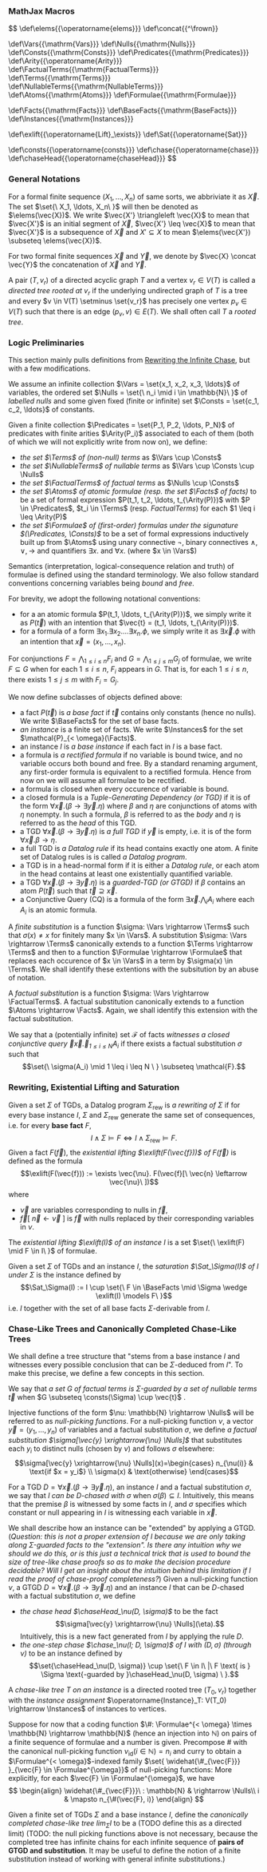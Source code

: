 ### MathJax Macros

$$
\def\elems{{\operatorname{elems}}}
\def\concat{{^\frown}}

\def\Vars{{\mathrm{Vars}}}
\def\Nulls{{\mathrm{Nulls}}}
\def\Consts{{\mathrm{Consts}}}
\def\Predicates{{\mathrm{Predicates}}}
\def\Arity{{\operatorname{Arity}}}
\def\FactualTerms{{\mathrm{FactualTerms}}}
\def\Terms{{\mathrm{Terms}}}
\def\NullableTerms{{\mathrm{NullableTerms}}}
\def\Atoms{{\mathrm{Atoms}}}
\def\Formulae{{\mathrm{Formulae}}}

\def\Facts{{\mathrm{Facts}}}
\def\BaseFacts{{\mathrm{BaseFacts}}}
\def\Instances{{\mathrm{Instances}}}

\def\exlift{{\operatorname{Lift}_\exists}}
\def\Sat{{\operatorname{Sat}}}

\def\consts{{\operatorname{consts}}}
\def\chase{{\operatorname{chase}}}
\def\chaseHead{{\operatorname{chaseHead}}}
$$

### General Notations

For a formal finite sequence $(X_1, \ldots, X_n)$ of same sorts, we abbriviate it as $\vec{X}$. The set $\set{\ X_1, \ldots, X_n\ }$ will then be denoted as $\elems(\vec{X})$. We write $\vec{X'} \triangleleft \vec{X}$ to mean that $\vec{X'}$ is an initial segment of $\vec{X}$, $\vec{X'} \leq \vec{X}$ to mean that $\vec{X'}$ is a subsequence of $\vec{X}$ and $X' \subseteq X$ to mean $\elems(\vec{X'}) \subseteq \elems(\vec{X})$.

For two formal finite sequences $\vec{X}$ and $\vec{Y}$, we denote by $\vec{X} \concat \vec{Y}$ the concatenation of $\vec{X}$ and $\vec{Y}$.

A pair $(T, v_r)$ of a directed acyclic graph $T$ and a vertex $v_r \in V(T)$ is called a *directed tree rooted at $v_r$* if the underlying undirected graph of $T$ is a tree and every $v \in V(T) \setminus \set{v_r}$ has precisely one vertex $p_v \in V(T)$ such that there is an edge $(p_v, v) \in E(T)$. We shall often call $T$ a *rooted tree*.

### Logic Preliminaries

This section mainly pulls definitions from [Rewriting the Infinite Chase](https://krr-oxford.github.io/Guarded-saturation/files/p2537-benedikt-long.pdf), but with a few modifications.

We assume an infinite collection $\Vars = \set{x_1, x_2, x_3, \ldots}$ of variables, the ordered set $\Nulls = \set{\ n_i \mid i \in \mathbb{N}\ }$ of *labelled nulls* and some given fixed (finite or infinite) set $\Consts = \set{c_1, c_2, \ldots}$ of constants.

Given a finite collection $\Predicates = \set{P_1, P_2, \ldots, P_N}$ of predicates with finite arities $\Arity(P_i)$ associated to each of them (both of which we will not explicitly write from now on), we define:
 - *the set $\Terms$ of (non-null) terms* as $\Vars \cup \Consts$
 - *the set $\NullableTerms$ of nullable terms* as $\Vars \cup \Consts \cup \Nulls$
 - _the set $\FactualTerms$ of factual terms_ as $\Nulls \cup \Consts$
 - _the set $\Atoms$ of atomic formulae (resp. the set $\Facts$ of facts)_ to be a set of formal expression $P(t_1, t_2, \ldots, t_{\Arity(P)})$ with $P \in \Predicates$, $t_i \in \Terms$ (resp. $FactualTerms$) for each $1 \leq i \leq \Arity(P)$
 - *the set $\Formulae$ of (first-order) formulas under the sigunature $(\Predicates, \Consts)$* to be a set of formal expressions inductively built up from $\Atoms$ using unary connective $\neg$, binary connectives $\wedge, \vee, \rightarrow$ and quantifiers $\exists x.$ and $\forall x.$ (where $x \in \Vars$)

Semantics (interpretation, logical-consequence relation and truth) of formulae is defined using the standard terminology. We also follow standard conventions concerning variables being *bound* and *free*.

For brevity, we adopt the following notational conventions:
  - for a an atomic formula $P(t_1, \ldots, t_{\Arity(P)})$, we simply write it as $P(\vec{t})$ with an intention that $\vec{t} = (t_1, \ldots, t_{\Arity(P)})$.
  - for a formula of a form $\exists x_1. \exists x_2. \ldots \exists x_n. \phi$, we simply write it as $\exists \vec{x}. \phi$ with an intention that $\vec{x} = (x_1, \ldots, x_n)$.

For conjunctions $F = \bigwedge_{1 \leq i \leq n} F_i$ and $G = \bigwedge_{1 \leq j \leq m} G_j$ of formulae, we write $F \subseteq G$ when for each $1 \leq i \leq n$, $F_i$ appears in $G$. That is, for each $1 \leq i \leq n$, there exists $1 \leq j \leq m$ with $F_i = G_j$.

We now define subclasses of objects defined above:
  - a fact $P(\vec{t})$ is *a base fact* if $\vec{t}$ contains only constants (hence no nulls). We write $\BaseFacts$ for the set of base facts.
  - *an instance* is a finite set of facts. We write $\Instances$ for the set $\mathcal{P}_{< \omega}(\Facts)$.
  - an instance $I$ is *a base instance* if each fact in $I$ is a base fact.
  - a formula is *a rectified formula* if no variable is bound twice, and no variable occurs both bound and free. By a standard renaming argument, any first-order formula is equivalent to a rectified formula. Hence from now on we will assume all formulae to be rectified.
  - a formula is closed when every occurence of variable is bound.
  - a closed formula is a *Tuple-Generating Dependency (or TGD)* if it is of the form $\forall \vec{x}. (\beta \rightarrow \exists \vec{y}. \eta)$ where $\beta$ and $\eta$ are conjunctions of atoms with $\eta$ nonempty. In such a formula, $\beta$ is referred to as the *body* and $\eta$ is referred to as the *head* of this TGD.
  - a TGD $\forall \vec{x}. (\beta \rightarrow \exists \vec{y}. \eta)$ is *a full TGD* if $\vec{y}$ is empty, i.e. it is of the form $\forall \vec{x}. \beta \rightarrow \eta$.
  - a full TGD is *a Datalog rule* if its head contains exactly one atom. A finite set of Datalog rules is is called *a Datalog program*.
  - a TGD is in a head-normal form if it is either a *Datalog rule*, or each atom in the head contains at least one existentially quantified variable.
  - a TGD $\forall \vec{x}. (\beta \rightarrow \exists \vec{y}. \eta)$ is a *guarded-TGD (or GTGD)* if $\beta$ contains an atom $P(\vec{t})$ such that $\vec{t} \supseteq \vec{x}$.
  - a Conjunctive Query (CQ) is a formula of the form $\exists \vec{x}. \bigwedge_i A_i$ where each $A_i$ is an atomic formula.

A *finite substitution* is a function $\sigma: \Vars \rightarrow \Terms$ such that $\sigma(x) \neq x$ for finitely many $x \in \Vars$. A substitution $\sigma: \Vars \rightarrow \Terms$ canonically extends to a function $\Terms \rightarrow \Terms$ and then to a function $\Formulae \rightarrow \Formulae$ that replaces each occurence of $x \in \Vars$ in a term by $\sigma(x) \in \Terms$. We shall identify these extentions with the subsitution by an abuse of notation.

A *factual substitution* is a function $\sigma: \Vars \rightarrow \FactualTerms$. A factual substitution canonically extends to a function $\Atoms \rightarrow \Facts$. Again, we shall identify this extension with the factual substitution.

We say that a (potentially infinite) set $\mathcal{F}$ of facts *witnesses a closed conjunctive query $\exists \vec{x}. \bigwedge_{1 \leq i \leq N} A_i$* if there exists a factual substitution $\sigma$ such that $$\set{\ \sigma(A_i) \mid 1 \leq i \leq N \ } \subseteq \mathcal{F}.$$

### Rewriting, Existential Lifting and Saturation

Given a set $\Sigma$ of TGDs, a Datalog program $\Sigma_{\text{rew}}$ is *a rewriting of $\Sigma$* if for every base instance $I$, $\Sigma$ and $\Sigma_{\text{rew}}$ generate the same set of consequences, i.e. for every __base fact__ $F$, $$I \wedge \Sigma \models F \Longleftrightarrow I \wedge \Sigma_{\text{rew}} \models F.$$
Given a fact $F(\vec{f})$, the *existential lifting $\exlift(F(\vec{f}))$ of $F(\vec{f})$* is defined as the formula $$\exlift(F(\vec{f})) := \exists \vec{\nu}. F(\vec{f}[\ \vec{n} \leftarrow \vec{\nu}\ ])$$
where
 - $\vec{\nu}$ are variables corresponding to nulls in $\vec{f}$,
 - $\vec{f}[\ \vec{n} \leftarrow \vec{\nu}\ ]$ is $\vec{f}$ with nulls replaced by their corresponding variables in $\nu$. 

The *existential lifting $\exlift(I)$ of an instance $I$* is a set $\set{\ \exlift(F) \mid F \in I\ }$ of formulae.

Given a set $\Sigma$ of TGDs and an instance $I$, the *saturation $\Sat_\Sigma(I)$ of $I$ under $\Sigma$* is the instance defined by $$\Sat_\Sigma(I) := I \cup \set{\ F \in \BaseFacts \mid \Sigma \wedge \exlift(I) \models F\ }$$ i.e. $I$ together with the set of all base facts $\Sigma$-derivable from $I$.

### Chase-Like Trees and Canonically Completed Chase-Like Trees

We shall define a tree structure that "stems from a base instance $I$ and witnesses every possible conclusion that can be $\Sigma$-deduced from $I$". To make this precise, we define a few concepts in this section.

We say that _a set $G$ of factual terms is $\Sigma$-guarded by a set of nullable terms $\vec{t}$_ when $G \subseteq \consts(\Sigma) \cup \vec{t}$ .

Injective functions of the form $\nu: \mathbb{N} \rightarrow \Nulls$ will be referred to as *null-picking functions*. For a null-picking function $\nu$, a vector $\vec{y} = (y_1, \ldots, y_n)$ of variables and a factual substitution $\sigma$, we define *a factual substitution $\sigma[\vec{y} \xrightarrow{\nu} \Nulls]$* that substitutes each $y_i$ to distinct nulls (chosen by $\nu$) and follows $\sigma$ elsewhere: $$\sigma[\vec{y} \xrightarrow{\nu} \Nulls](x)=\begin{cases}
               n_{\nu(i)} & \text{if $x = y_i$} \\
               \sigma(x) & \text{otherwise}
               \end{cases}$$

For a TGD $D = \forall \vec{x}. (\beta \rightarrow \exists \vec{y}. \eta)$, an instance $I$ and a factual substitution $\sigma$, we say that *$I$ can be $D$-chased with $\sigma$* when $\sigma(\beta) \subseteq I$. Intuitively, this means that the premise $\beta$ is witnessed by some facts in $I$, and $\sigma$ specifies which constant or null appearing in $I$ is witnessing each variable in $\vec{x}$.

We shall describe how an instance can be "extended" by applying a GTGD. (*Question: this is not a proper extension of $I$ because we are only taking along $\Sigma$-guarded facts to the "extension". Is there any intuition why we should we do this, or is this just a technical trick that is used to bound the size of tree-like chase proofs so as to make the decision procedure decidable? Will I get an insight about the intuition behind this limitation if I read the proof of chase-proof completeness?*) Given a null-picking function $\nu$, a GTGD $D = \forall \vec{x}. (\beta \rightarrow \exists \vec{y}. \eta)$ and an instance $I$ that can be $D$-chased with a factual substitution $\sigma$, we define
 - *the chase head $\chaseHead_\nu(D, \sigma)$* to be the fact $$\sigma[\vec{y} \xrightarrow{\nu} \Nulls](\eta).$$ Intuitively, this is a new fact generated from $I$ by applying the rule $D$.
 - *the one-step chase $\chase_\nu(I; D, \sigma)$ of $I$ with $(D, \sigma)$ (through $\nu$)* to be an instance defined by  $$\set{\chaseHead_\nu(D, \sigma)} \cup \set{\ F \in I\ |\ F \text{ is } \Sigma \text{-guarded by }\chaseHead_\nu(D, \sigma) \ }.$$

A *chase-like tree $T$ on an instance* is a directed rooted tree $(T_0, v_r)$ together with the *instance assignment* $\operatorname{Instance}_T: V(T_0) \rightarrow \Instances$ of instances to vertices.

Suppose for now that a coding function $\#: \Formulae^{< \omega} \times \mathbb{N} \rightarrow \mathbb{N}$ (hence an injection into $\mathbb{N}$) on pairs of a finite sequence of formulae and a number is given. Precompose $\#$ with the canonical null-picking function $\nu_{\mathrm{id}}(i \in \mathbb{N}) = n_i$ and curry to obtain a $\Formulae^{< \omega}$-indexed family $\set{ \widehat{\#_{\vec{F}}} }_{\vec{F} \in \Formulae^{\omega}}$ of null-picking functions: More explicitly, for each $\vec{F} \in \Formulae^{\omega}$, we have $$
\begin{align}
\widehat{\#_{\vec{F}}}\ : \mathbb{N} & \rightarrow \Nulls\\
                                   i & \mapsto n_{\#(\vec{F}, i)}
\end{align}
$$

Given a finite set of TGDs $\Sigma$ and a base instance $I$, define the *canonically completed chase-like tree $\lim_\Sigma I$* to be a  (TODO define this as a directed limit) (TODO: the null picking functions above is not necessary, because the completed tree has infinite chains for each infinite sequence of **pairs of GTGD and substitution**. It may be useful to define the notion of a finite substitution instead of working with general infinite substitutions.)
